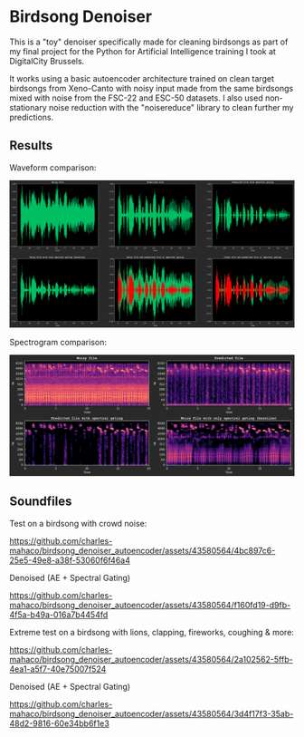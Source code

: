 # Birdsong Denoiser

This is a "toy" denoiser specifically made for cleaning birdsongs as part of my final project for the Python for Artificial Intelligence training I took at DigitalCity Brussels.

It works using a basic autoencoder architecture trained on clean target birdsongs from Xeno-Canto with noisy input made from the same birdsongs mixed with noise from the FSC-22 and ESC-50 datasets. I also used non-stationary noise reduction with the "noisereduce" library to clean further my predictions.


## Results

Waveform comparison:

![waveform_compare](https://github.com/charles-mahaco/birdsong_denoiser_autoencoder/blob/main/waveform_compare.png)

Spectrogram comparison:

![spectrogram_compare](https://github.com/charles-mahaco/birdsong_denoiser_autoencoder/blob/main/autoencoder_pred_spec.png)

## Soundfiles

Test on a birdsong with crowd noise:


https://github.com/charles-mahaco/birdsong_denoiser_autoencoder/assets/43580564/4bc897c6-25e5-49e8-a38f-53060f6f46a4

Denoised (AE + Spectral Gating)


https://github.com/charles-mahaco/birdsong_denoiser_autoencoder/assets/43580564/f160fd19-d9fb-4f5a-b49a-016a7b4454fd

Extreme test on a birdsong with lions, clapping, fireworks, coughing & more:

https://github.com/charles-mahaco/birdsong_denoiser_autoencoder/assets/43580564/2a102562-5ffb-4ea1-a5f7-40e75007f524

Denoised (AE + Spectral Gating)


https://github.com/charles-mahaco/birdsong_denoiser_autoencoder/assets/43580564/3d4f17f3-35ab-48d2-9816-60e34bb6f1e3





